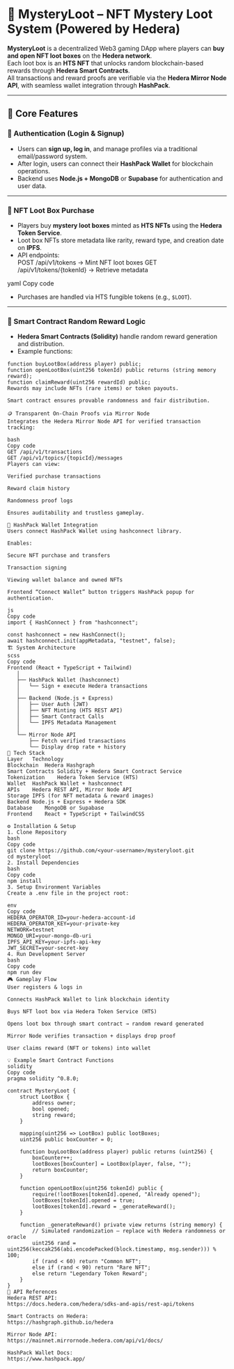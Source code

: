 # 🎰 MysteryLoot – NFT Mystery Loot System (Powered by Hedera)

**MysteryLoot** is a decentralized Web3 gaming DApp where players can **buy and open NFT loot boxes** on the **Hedera network**.  
Each loot box is an **HTS NFT** that unlocks random blockchain-based rewards through **Hedera Smart Contracts**.  
All transactions and reward proofs are verifiable via the **Hedera Mirror Node API**, with seamless wallet integration through **HashPack**.

---

## 🧩 Core Features

### 🔐 Authentication (Login & Signup)
- Users can **sign up, log in**, and manage profiles via a traditional email/password system.  
- After login, users can connect their **HashPack Wallet** for blockchain operations.  
- Backend uses **Node.js + MongoDB** or **Supabase** for authentication and user data.

---

### 🎁 NFT Loot Box Purchase
- Players buy **mystery loot boxes** minted as **HTS NFTs** using the **Hedera Token Service**.  
- Loot box NFTs store metadata like rarity, reward type, and creation date on **IPFS**.  
- API endpoints:  
POST /api/v1/tokens → Mint NFT loot boxes
GET /api/v1/tokens/{tokenId} → Retrieve metadata

yaml
Copy code
- Purchases are handled via HTS fungible tokens (e.g., `$LOOT`).

---

### 🧠 Smart Contract Random Reward Logic
- **Hedera Smart Contracts (Solidity)** handle random reward generation and distribution.  
- Example functions:
```solidity
function buyLootBox(address player) public;
function openLootBox(uint256 tokenId) public returns (string memory reward);
function claimReward(uint256 rewardId) public;
Rewards may include NFTs (rare items) or token payouts.

Smart contract ensures provable randomness and fair distribution.

🪙 Transparent On-Chain Proofs via Mirror Node
Integrates the Hedera Mirror Node API for verified transaction tracking:

bash
Copy code
GET /api/v1/transactions
GET /api/v1/topics/{topicId}/messages
Players can view:

Verified purchase transactions

Reward claim history

Randomness proof logs

Ensures auditability and trustless gameplay.

💼 HashPack Wallet Integration
Users connect HashPack Wallet using hashconnect library.

Enables:

Secure NFT purchase and transfers

Transaction signing

Viewing wallet balance and owned NFTs

Frontend “Connect Wallet” button triggers HashPack popup for authentication.

js
Copy code
import { HashConnect } from "hashconnect";

const hashconnect = new HashConnect();
await hashconnect.init(appMetadata, "testnet", false);
🏗️ System Architecture
scss
Copy code
Frontend (React + TypeScript + Tailwind)
   │
   ├── HashPack Wallet (hashconnect)
   │   └── Sign + execute Hedera transactions
   │
   ├── Backend (Node.js + Express)
   │   ├── User Auth (JWT)
   │   ├── NFT Minting (HTS REST API)
   │   ├── Smart Contract Calls
   │   └── IPFS Metadata Management
   │
   └── Mirror Node API
       ├── Fetch verified transactions
       └── Display drop rate + history
🧰 Tech Stack
Layer	Technology
Blockchain	Hedera Hashgraph
Smart Contracts	Solidity + Hedera Smart Contract Service
Tokenization	Hedera Token Service (HTS)
Wallet	HashPack Wallet + hashconnect
APIs	Hedera REST API, Mirror Node API
Storage	IPFS (for NFT metadata & reward images)
Backend	Node.js + Express + Hedera SDK
Database	MongoDB or Supabase
Frontend	React + TypeScript + TailwindCSS

⚙️ Installation & Setup
1. Clone Repository
bash
Copy code
git clone https://github.com/<your-username>/mysteryloot.git
cd mysteryloot
2. Install Dependencies
bash
Copy code
npm install
3. Setup Environment Variables
Create a .env file in the project root:

env
Copy code
HEDERA_OPERATOR_ID=your-hedera-account-id
HEDERA_OPERATOR_KEY=your-private-key
NETWORK=testnet
MONGO_URI=your-mongo-db-uri
IPFS_API_KEY=your-ipfs-api-key
JWT_SECRET=your-secret-key
4. Run Development Server
bash
Copy code
npm run dev
🎮 Gameplay Flow
User registers & logs in

Connects HashPack Wallet to link blockchain identity

Buys NFT loot box via Hedera Token Service (HTS)

Opens loot box through smart contract → random reward generated

Mirror Node verifies transaction + displays drop proof

User claims reward (NFT or tokens) into wallet

💡 Example Smart Contract Functions
solidity
Copy code
pragma solidity ^0.8.0;

contract MysteryLoot {
    struct LootBox {
        address owner;
        bool opened;
        string reward;
    }

    mapping(uint256 => LootBox) public lootBoxes;
    uint256 public boxCounter = 0;

    function buyLootBox(address player) public returns (uint256) {
        boxCounter++;
        lootBoxes[boxCounter] = LootBox(player, false, "");
        return boxCounter;
    }

    function openLootBox(uint256 tokenId) public {
        require(!lootBoxes[tokenId].opened, "Already opened");
        lootBoxes[tokenId].opened = true;
        lootBoxes[tokenId].reward = _generateReward();
    }

    function _generateReward() private view returns (string memory) {
        // Simulated randomization — replace with Hedera randomness or oracle
        uint256 rand = uint256(keccak256(abi.encodePacked(block.timestamp, msg.sender))) % 100;
        if (rand < 60) return "Common NFT";
        else if (rand < 90) return "Rare NFT";
        else return "Legendary Token Reward";
    }
}
🔗 API References
Hedera REST API:
https://docs.hedera.com/hedera/sdks-and-apis/rest-api/tokens

Smart Contracts on Hedera:
https://hashgraph.github.io/hedera

Mirror Node API:
https://mainnet.mirrornode.hedera.com/api/v1/docs/

HashPack Wallet Docs:
https://www.hashpack.app/

